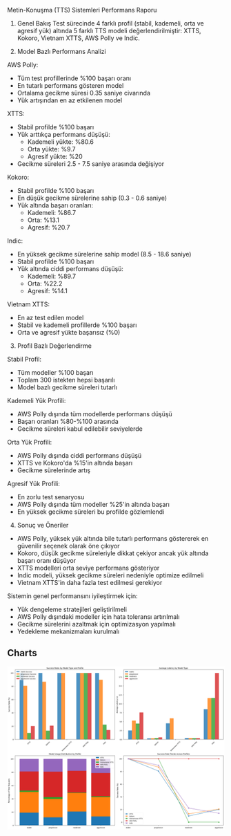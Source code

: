 Metin-Konuşma (TTS) Sistemleri Performans Raporu

1. Genel Bakış
Test sürecinde 4 farklı profil (stabil, kademeli, orta ve agresif yük) altında 5 farklı TTS modeli değerlendirilmiştir: XTTS, Kokoro, Vietnam XTTS, AWS Polly ve Indic.

2. Model Bazlı Performans Analizi

AWS Polly:
- Tüm test profillerinde %100 başarı oranı
- En tutarlı performans gösteren model
- Ortalama gecikme süresi 0.35 saniye civarında
- Yük artışından en az etkilenen model

XTTS:
- Stabil profilde %100 başarı
- Yük arttıkça performans düşüşü:
  * Kademeli yükte: %80.6
  * Orta yükte: %9.7
  * Agresif yükte: %20
- Gecikme süreleri 2.5 - 7.5 saniye arasında değişiyor

Kokoro:
- Stabil profilde %100 başarı
- En düşük gecikme sürelerine sahip (0.3 - 0.6 saniye)
- Yük altında başarı oranları:
  * Kademeli: %86.7
  * Orta: %13.1
  * Agresif: %20.7

Indic:
- En yüksek gecikme sürelerine sahip model (8.5 - 18.6 saniye)
- Stabil profilde %100 başarı
- Yük altında ciddi performans düşüşü:
  * Kademeli: %89.7
  * Orta: %22.2
  * Agresif: %14.1

Vietnam XTTS:
- En az test edilen model
- Stabil ve kademeli profillerde %100 başarı
- Orta ve agresif yükte başarısız (%0)

3. Profil Bazlı Değerlendirme

Stabil Profil:
- Tüm modeller %100 başarı
- Toplam 300 istekten hepsi başarılı
- Model bazlı gecikme süreleri tutarlı

Kademeli Yük Profili:
- AWS Polly dışında tüm modellerde performans düşüşü
- Başarı oranları %80-%100 arasında
- Gecikme süreleri kabul edilebilir seviyelerde

Orta Yük Profili:
- AWS Polly dışında ciddi performans düşüşü
- XTTS ve Kokoro'da %15'in altında başarı
- Gecikme sürelerinde artış

Agresif Yük Profili:
- En zorlu test senaryosu
- AWS Polly dışında tüm modeller %25'in altında başarı
- En yüksek gecikme süreleri bu profilde gözlemlendi

4. Sonuç ve Öneriler

- AWS Polly, yüksek yük altında bile tutarlı performans göstererek en güvenilir seçenek olarak öne çıkıyor
- Kokoro, düşük gecikme süreleriyle dikkat çekiyor ancak yük altında başarı oranı düşüyor
- XTTS modelleri orta seviye performans gösteriyor
- Indic modeli, yüksek gecikme süreleri nedeniyle optimize edilmeli
- Vietnam XTTS'in daha fazla test edilmesi gerekiyor

Sistemin genel performansını iyileştirmek için:
- Yük dengeleme stratejileri geliştirilmeli
- AWS Polly dışındaki modeller için hata toleransı artırılmalı
- Gecikme sürelerini azaltmak için optimizasyon yapılmalı
- Yedekleme mekanizmaları kurulmalı

## Charts
![chart](assets/chart.png)
